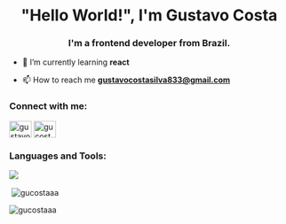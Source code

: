 <h1 align="center">"Hello World!", I'm Gustavo Costa</h1>
<h3 align="center">I'm a frontend developer from Brazil.</h3>

- 🌱 I’m currently learning **react**

- 📫 How to reach me **gustavocostasilva833@gmail.com**

<h3 align="left">Connect with me:</h3>
<p align="left">
<a href="https://www.linkedin.com/in/gucostaaa/" target="blank"><img align="center" src="https://raw.githubusercontent.com/rahuldkjain/github-profile-readme-generator/master/src/images/icons/Social/linked-in-alt.svg" alt="gustavo costa" height="30" width="40" /></a>
<a href="https://instagram.com/gucostaaa" target="blank"><img align="center" src="https://raw.githubusercontent.com/rahuldkjain/github-profile-readme-generator/master/src/images/icons/Social/instagram.svg" alt="gucostaaa" height="30" width="40" /></a>
</p>

<h3 align="left">Languages and Tools:</h3>
<img src="https://user-images.githubusercontent.com/25181517/192108372-f71d70ac-7ae6-4c0d-8395-51d8870c2ef0.png"/>

<p>&nbsp;<img align="center" src="https://github-readme-stats.vercel.app/api?username=GustavoCostaaa&show_icons=true&locale=en" alt="gucostaaa" /></p>

<p><img align="left" src="https://github-readme-stats.vercel.app/api/top-langs?username=GustavoCostaaa&show_icons=true&locale=en&layout=compact" alt="gucostaaa" /></p>



